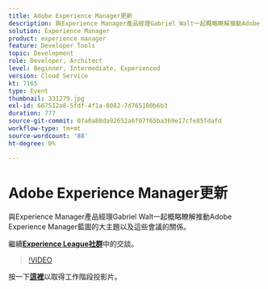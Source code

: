 ```yaml
---
title: Adobe Experience Manager更新
description: 與Experience Manager產品經理Gabriel Walt一起概略瞭解推動Adobe Experience Manager藍圖的大主題以及這些會議的關係。 此工作階段屬於Adobe Developers Live內容事件的一部分。
solution: Experience Manager
product: experience manager
feature: Developer Tools
topic: Development
role: Developer, Architect
level: Beginner, Intermediate, Experienced
version: Cloud Service
kt: 7165
type: Event
thumbnail: 331279.jpg
exl-id: 667512a8-5fdf-4f1a-8082-7d765100b6b3
duration: 777
source-git-commit: 07a0a88da92652a6f07f65ba369e17cfe85fdafd
workflow-type: tm+mt
source-wordcount: '88'
ht-degree: 0%

---
```


# Adobe Experience Manager更新

與Experience Manager產品經理Gabriel Walt一起概略瞭解推動Adobe Experience Manager藍圖的大主題以及這些會議的關係。

繼續&#x200B;**[Experience League社群](https://adobe.ly/36Yd3v6)**&#x200B;中的交談。

>[!VIDEO](https://video.tv.adobe.com/v/331279/?quality=12&learn=on&hidetitle=true)

按一下&#x200B;**[這裡](/help/adobe-developers-live/assets/experience-manager-updates.pdf)**&#x200B;以取得工作階段投影片。
